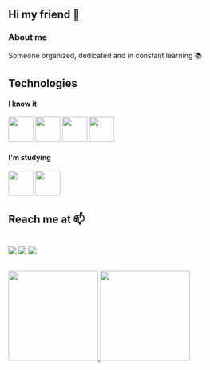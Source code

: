 ## Hi my friend 👋
### About me
Someone organized, dedicated and in constant learning 📚
## Technologies

#### I know it
<div>
  <img src="https://cdn.jsdelivr.net/gh/devicons/devicon/icons/html5/html5-original.svg" width="50"/>
     <img src="https://cdn.jsdelivr.net/gh/devicons/devicon/icons/css3/css3-original.svg" width="50"/>
     <img src="https://cdn.jsdelivr.net/gh/devicons/devicon/icons/javascript/javascript-original.svg" width = "50"/>
    <img src="https://cdn.jsdelivr.net/gh/devicons/devicon/icons/git/git-original.svg"  width=50/>
</div>
<h4>I'm studying</h4>
<div>
     <img src="https://cdn.jsdelivr.net/gh/devicons/devicon/icons/react/react-original.svg" width="50"/>
     <img src="https://cdn.jsdelivr.net/gh/devicons/devicon/icons/nodejs/nodejs-original.svg" width="50"/>
</div>
    
## Reach me at 📫 
  <div><br>
     <a href = "mailto:dev.ramosss2003@gmail.com"><img src="https://img.shields.io/badge/Gmail-D14836?style=for-the-badge&logo=gmail&logoColor=white" target="_blank"></a>
     <a href="https://www.linkedin.com/in/emilly-ramos-517b14208/" target="_blank"><img src="https://img.shields.io/badge/-LinkedIn-%230077B5?style=for-the-badge&logo=linkedin&logoColor=white" target="_blank"></a>
    <a href="https://t.me/Emilly_Ramoss" target="_blank"><img src="https://img.shields.io/badge/Telegram-2CA5E0?style=for-the-badge&logo=telegram&logoColor=white"></a>
  </div>
  
## 
  <div>
  <a href="https://github.com/devramoss">
  <img height="180em" src="https://github-readme-stats.vercel.app/api?username=devramoss&show_icons=true&theme=dracula&include_all_commits=true&count_private=true"/>
  <img height="180em" src="https://github-readme-stats.vercel.app/api/top-langs/?username=devramoss&layout=compact&langs_count=7&theme=dracula"/>
  </div>



